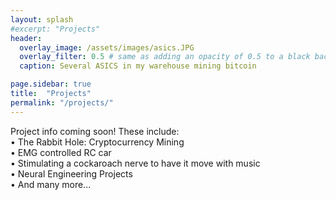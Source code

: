 ```yaml
---
layout: splash
#excerpt: "Projects"
header:
  overlay_image: /assets/images/asics.JPG
  overlay_filter: 0.5 # same as adding an opacity of 0.5 to a black background
  caption: Several ASICS in my warehouse mining bitcoin

page.sidebar: true
title:  "Projects"
permalink: "/projects/"
---
```


Project info coming soon! These include: <br>
  • The Rabbit Hole: Cryptocurrency Mining <br>
  • EMG controlled RC car <br>
  • Stimulating a cockaroach nerve to have it move with music <br>
  • Neural Engineering Projects <br>
  • And many more... <br>
